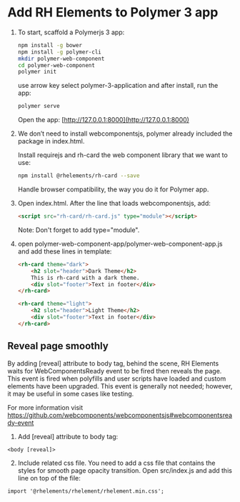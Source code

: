 # Add RH Elements to Polymer 3  app

1. To start, scaffold a Polymerjs 3 app:

    ```bash
    npm install -g bower
    npm install -g polymer-cli
    mkdir polymer-web-component
    cd polymer-web-component
    polymer init
    ```

    use arrow key select polymer-3-application and after install, run the app:

    ```bash
    polymer serve
    ```

    Open the app: [http://127.0.0.1:8000](http://127.0.0.1:8000)

2. We don’t need to install webcomponentsjs, polymer already included the package in index.html.

    Install requirejs and rh-card the web component library that we want to use:

    ```bash
    npm install @rhelements/rh-card --save
    ```

    Handle browser compatibility, the way you do it for Polymer app.

3. Open index.html. After the line that loads webcomponentsjs, add:

    ```html
    <script src="rh-card/rh-card.js" type="module"></script>

    ```

    Note: Don't forget to add type="module".

5. open polymer-web-component-app/polymer-web-component-app.js and add these lines in template:

    ```html
    <rh-card theme="dark">
        <h2 slot="header">Dark Theme</h2>
        This is rh-card with a dark theme.
        <div slot="footer">Text in footer</div>
    </rh-card>

    <rh-card theme="light">
        <h2 slot="header">Light Theme</h2>
        <div slot="footer">Text in footer</div>
    </rh-card>
    ```

## Reveal page smoothly

By adding [reveal] attribute to body tag, behind the scene, RH Elements waits for WebComponentsReady event to be fired then reveals the page. This event is fired when polyfills and user scripts have loaded and custom elements have been upgraded. This event is generally not needed; however, it may be useful in some cases like testing.

For more information visit https://github.com/webcomponents/webcomponentsjs#webcomponentsready-event

1. Add [reveal] attribute to body tag:

  `<body [reveal]>`

2. Include related css file.
  You need to add a css file that contains the styles for smooth page opacity transition. Open src/index.js and add this line on top of the file:
  ```
  import '@rhelements/rhelement/rhelement.min.css';
  ```
